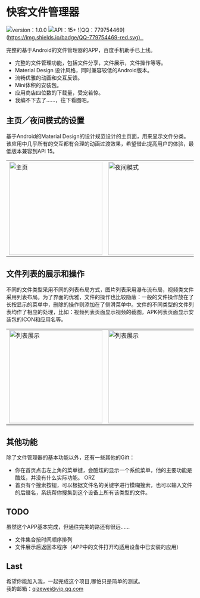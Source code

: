 # 快客文件管理器

![version：1.0.0](https://img.shields.io/badge/version%20-1.0.0-brightgreen.svg)
![API：15+](https://img.shields.io/badge/API-15%2B-brightgreen.svg)
![QQ：779754469](https://img.shields.io/badge/QQ-779754469-red.svg）

完整的基于Android的文件管理器的APP，百度手机助手已上线。

- 完整的文件管理功能，包括文件分享，文件展示，文件操作等等。
- Material Design 设计风格，同时兼容较低的Android版本。
- 流畅优雅的动画和交互反馈。
- Mini体积的安装包。
- 应用商店四位数的下载量，受宠若惊。
- 我编不下去了......，往下看图吧。

## 主页／夜间模式的设置

基于Android的Material Design的设计规范设计的主页面，用来显示文件分类。该应用中几乎所有的交互都有合理的动画过渡效果，希望借此提高用户的体验，最低版本兼容到API 15。

<table><tr>
<td><img src="http://oqg7nynni.bkt.clouddn.com/main.png" alt="主页" width="250"／></td>
<td><img src="http://oqg7nynni.bkt.clouddn.com/main_night.png" alt="夜间模式" width="250"／></td>
</tr></table>

## 文件列表的展示和操作

不同的文件类型采用不同的列表布局方式，图片列表采用瀑布流布局，视频类文件采用列表布局。为了界面的优雅，文件的操作也比较隐蔽：一般的文件操作放在了长按显示的菜单中，删除的操作则添加在了侧滑菜单中。文件的不同类型的文件列表均作了相应的处理，比如：视频列表页面显示视频的截图，APK列表页面显示安装包的ICON和应用名等。

<table><tr>
<td><img src="http://oqg7nynni.bkt.clouddn.com/list2.png" alt="列表展示" width="250"／></td>
<td><img src="http://oqg7nynni.bkt.clouddn.com/list.png" alt="列表展示" width="250"／></td>
</tr></table>

## 其他功能

除了文件管理器的基本功能以外，还有一些其他的Gift：

- 你在首页点击左上角的菜单键，会酷炫的显示一个系统菜单，他的主要功能是酷炫，并没有什么实际功能。   ORZ
- 首页有个搜索按钮，可以根据文件名的关键字进行模糊搜索，也可以输入文件的后缀名，系统帮你搜集到这个设备上所有该类型的文件。

## TODO

虽然这个APP基本完成，但通往完美的路还有很远......

- 文件集合按时间顺序排列
- 文件展示后返回本程序（APP中的文件打开均适用设备中已安装的应用）

## Last

希望你能加入我，一起完成这个项目,哪怕只是简单的测试。<br/>
我的邮箱：qizewei@vip.qq.com





